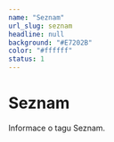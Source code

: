 ```yaml
---
name: "Seznam"
url_slug: seznam
headline: null
background: "#E7202B"
color: "#ffffff"
status: 1
---
```


# Seznam

Informace o tagu Seznam.
